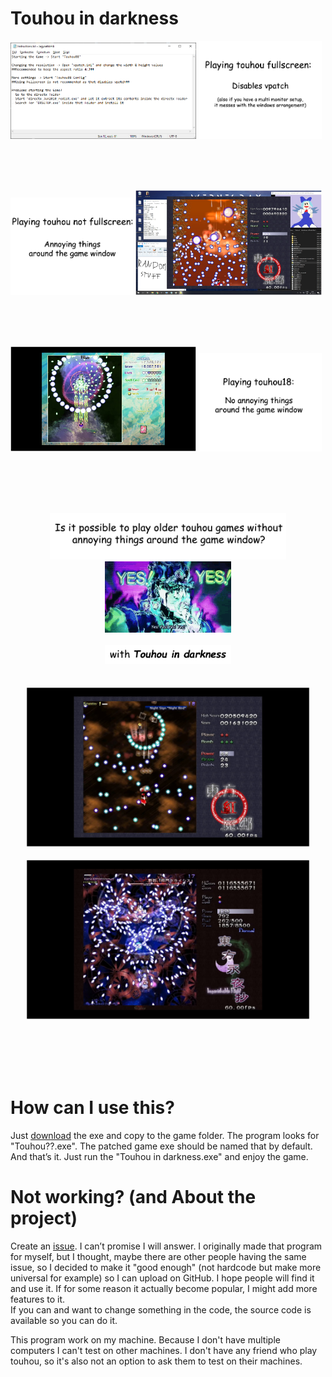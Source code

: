 ﻿# Touhou in darkness


<img width="59%" src="docs/a1.png" /> <img width="39%" src="docs/a2.png" />

<br />
<br />
<br />

<img width="39%" src="docs/b2.png" /> <img width="59%" src="docs/b1.jpg" />

<br />
<br />
<br />

<img width="59%" src="docs/c1.jpg" /> <img width="39%" src="docs/c2.png" />

<br />
<br />
<br />
<br />

<p align="center">
  <img width="75%" src="docs/d1.png" />

  <img width="40%" src="docs/d2.gif" />
  
  <br />
  <br />
  
  <img width="40%" src="docs/d3.png" />
  <br />
  <br />
  <br />

  <img width="90%" src="docs/e1.jpg" />

  <br />
  <br />

  <img width="90%" src="docs/e2.jpg" />
</p>

<br />
<br />
<br />
<br />

# How can I use this?
Just [download](https://github.com/Vadgoblin/Touhou-in-darkness/raw/master/Touhou%20in%20darkness/bin/Debug/Touhou%20in%20darkness.exe) the exe and copy to the game folder.
The program looks for "Touhou??.exe". The patched game exe should be named that by default.
And that’s it. Just run the "Touhou in darkness.exe" and enjoy the game.

# Not working? (and About the project)
Create an [issue](https://github.com/Vadgoblin/Touhou-in-darkness/issues). I can’t promise I will answer.
I originally made that program for myself, but I thought, maybe there are other people having the same issue, so I decided to make it "good enough" (not hardcode but make more universal for example) so I can upload on GitHub. I hope people will find it and use it. If for some reason it actually become popular, I might add more features to it.
<br />If you can and want to change something in the code, the source code is available so you can do it.

This program work on my machine. Because I don't have multiple computers I can't test on other machines. I don't have any friend who play touhou, so it's also not an option to ask them to test on their machines.